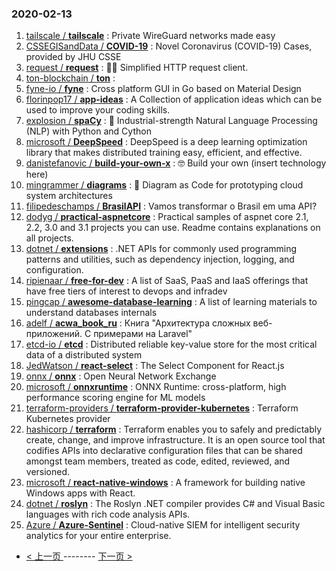 ### 2020-02-13 
1. [
        tailscale /
**tailscale**](https://github.com/tailscale/tailscale) : Private WireGuard networks made easy
1. [
        CSSEGISandData /
**COVID-19**](https://github.com/CSSEGISandData/COVID-19) : Novel Coronavirus (COVID-19) Cases, provided by JHU CSSE
1. [
        request /
**request**](https://github.com/request/request) : 🏊🏾 Simplified HTTP request client.
1. [
        ton-blockchain /
**ton**](https://github.com/ton-blockchain/ton) : 
1. [
        fyne-io /
**fyne**](https://github.com/fyne-io/fyne) : Cross platform GUI in Go based on Material Design
1. [
        florinpop17 /
**app-ideas**](https://github.com/florinpop17/app-ideas) : A Collection of application ideas which can be used to improve your coding skills.
1. [
        explosion /
**spaCy**](https://github.com/explosion/spaCy) : 💫 Industrial-strength Natural Language Processing (NLP) with Python and Cython
1. [
        microsoft /
**DeepSpeed**](https://github.com/microsoft/DeepSpeed) : DeepSpeed is a deep learning optimization library that makes distributed training easy, efficient, and effective.
1. [
        danistefanovic /
**build-your-own-x**](https://github.com/danistefanovic/build-your-own-x) : 🤓 Build your own (insert technology here)
1. [
        mingrammer /
**diagrams**](https://github.com/mingrammer/diagrams) : 🎨 Diagram as Code for prototyping cloud system architectures
1. [
        filipedeschamps /
**BrasilAPI**](https://github.com/filipedeschamps/BrasilAPI) : Vamos transformar o Brasil em uma API?
1. [
        dodyg /
**practical-aspnetcore**](https://github.com/dodyg/practical-aspnetcore) : Practical samples of aspnet core 2.1, 2.2, 3.0 and 3.1 projects you can use. Readme contains explanations on all projects.
1. [
        dotnet /
**extensions**](https://github.com/dotnet/extensions) : .NET APIs for commonly used programming patterns and utilities, such as dependency injection, logging, and configuration.
1. [
        ripienaar /
**free-for-dev**](https://github.com/ripienaar/free-for-dev) : A list of SaaS, PaaS and IaaS offerings that have free tiers of interest to devops and infradev
1. [
        pingcap /
**awesome-database-learning**](https://github.com/pingcap/awesome-database-learning) : A list of learning materials to understand databases internals
1. [
        adelf /
**acwa_book_ru**](https://github.com/adelf/acwa_book_ru) : Книга "Архитектура сложных веб-приложений. С примерами на Laravel"
1. [
        etcd-io /
**etcd**](https://github.com/etcd-io/etcd) : Distributed reliable key-value store for the most critical data of a distributed system
1. [
        JedWatson /
**react-select**](https://github.com/JedWatson/react-select) : The Select Component for React.js
1. [
        onnx /
**onnx**](https://github.com/onnx/onnx) : Open Neural Network Exchange
1. [
        microsoft /
**onnxruntime**](https://github.com/microsoft/onnxruntime) : ONNX Runtime: cross-platform, high performance scoring engine for ML models
1. [
        terraform-providers /
**terraform-provider-kubernetes**](https://github.com/terraform-providers/terraform-provider-kubernetes) : Terraform Kubernetes provider
1. [
        hashicorp /
**terraform**](https://github.com/hashicorp/terraform) : Terraform enables you to safely and predictably create, change, and improve infrastructure. It is an open source tool that codifies APIs into declarative configuration files that can be shared amongst team members, treated as code, edited, reviewed, and versioned.
1. [
        microsoft /
**react-native-windows**](https://github.com/microsoft/react-native-windows) : A framework for building native Windows apps with React.
1. [
        dotnet /
**roslyn**](https://github.com/dotnet/roslyn) : The Roslyn .NET compiler provides C# and Visual Basic languages with rich code analysis APIs.
1. [
        Azure /
**Azure-Sentinel**](https://github.com/Azure/Azure-Sentinel) : Cloud-native SIEM for intelligent security analytics for your entire enterprise. 

- [ < 上一页 ](https://github.com/able8/github-trending-daily-record/blob/master/2020-02-12.md) -------- [ 下一页 > ](https://github.com/able8/github-trending-daily-record/blob/master/2020-02-14.md)